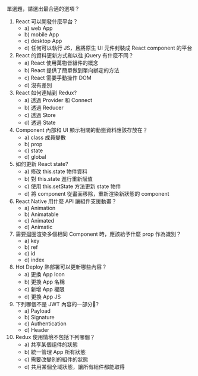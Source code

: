 單選題，請選出最合適的選項？

1. React 可以開發什麼平台？
   - a) web App
   - b) mobile App
   - c) desktop App
   - d) 任何可以執行 JS，且將原生 UI 元件封裝成 React component 的平台
2. React 的資料更新方式和以往 jQuery 有什麼不同？
   - a) React 使用萬物皆組件的概念
   - b) React 提供了簡單做到單向綁定的方法
   - c) React 需要手動操作 DOM
   - d) 沒有差別
3. React 如何連結到 Redux?
   - a) 透過 Provider 和 Connect
   - b) 透過 Reducer
   - c) 透過 Store
   - d) 透過 State
4. Component 內部和 UI 顯示相關的動態資料應該存放在？
   - a) class 成員變數
   - b) prop
   - c) state
   - d) global
5. 如何更新 React state?
   - a) 修改 this.state 物件資料
   - b) 對 this.state 進行重新賦值
   - c) 使用 this.setState 方法更新 state 物件
   - d) 將 component 從畫面移除，重新渲染新狀態的 component
6. React Native 用什麼 API 讓組件支援動畫？
   - a) Animation
   - b) Animatable
   - c) Animated
   - d) Animatic
7. 需要迴圈渲染多個相同 Component 時，應該給予什麼 prop 作為識別？
   - a) key
   - b) ref
   - c) id
   - d) index
8. Hot Deploy 熱部署可以更新哪些內容？
   - a) 更換 App Icon
   - b) 更換 App 名稱
   - c) 新增 App 權限
   - d) 更換 App JS
9. 下列哪個不是 JWT 內容的一部分?
   - a) Payload
   - b) Signature
   - c) Authentication
   - d) Header
10. Redux 使用情境不包括下列哪個？
    - a) 共享某個组件的狀態
    - b) 統一管理 App 所有狀態
    - c) 需要改變別的組件的狀態
    - d) 共用某個全域狀態，讓所有組件都能取得